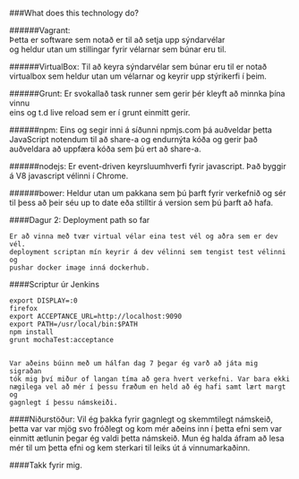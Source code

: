 ###What does this technology do?


######Vagrant: 	       
	       Þetta er software sem notað er til að setja upp sýndarvélar 	        	
	       og heldur utan um stillingar fyrir vélarnar sem búnar eru til.
	
######VirtualBox: 
         Til að keyra sýndarvélar sem búnar eru til er notað virtualbox
	       sem heldur utan um vélarnar og keyrir upp stýrikerfi í þeim.

######Grunt: 
          Er svokallað task runner sem gerir þér kleyft að minnka þína vinnu               
         eins og t.d live reload sem er í grunt einmitt gerir. 

######npm: 
         Eins og segir inni á síðunni npmjs.com þá auðveldar þetta 	
	       JavaScript notendum til að share-a og endurnýta kóða og gerir það 		
	       auðveldara að uppfæra kóða sem þú ert að share-a.

######nodejs: 
         Er event-driven keyrsluumhverfi fyrir javascript. Það byggir á 
         V8 javascript vélinni í Chrome.

######bower: 
         Heldur utan um pakkana sem þú þarft fyrir verkefnið og sér til 
         þess að þeir séu up to date eða stilltir á version sem þú þarft 
         að hafa.


####Dagur 2: Deployment path so far

	Er að vinna með tvær virtual vélar eina test vél og aðra sem er dev vél.
	deployment scriptan mín keyrir á dev vélinni sem tengist test vélinni og 
	pushar docker image inná dockerhub.

####Scriptur úr Jenkins

	export DISPLAY=:0
	firefox
	export ACCEPTANCE_URL=http://localhost:9090
	export PATH=/usr/local/bin:$PATH
	npm install
	grunt mochaTest:acceptance


	Var aðeins búinn með um hálfan dag 7 þegar ég varð að játa mig sigraðan
	tók mig því miður of langan tíma að gera hvert verkefni. Var bara ekki 
	nægilega vel að mér í þessu fræðum en held að ég hafi samt lært margt og 	 
	gagnlegt í þessu námskeiði.

####Niðurstöður:
		Vil ég þakka fyrir gagnlegt og skemmtilegt námskeið, þetta var 
		var mjög svo fróðlegt og kom mér aðeins inn í þetta efni sem 
		var einmitt ætlunin þegar ég valdi þetta námskeið. Mun ég halda
		áfram að lesa mér til um þetta efni og kem sterkari til leiks út
		á vinnumarkaðinn.

####Takk fyrir mig.

